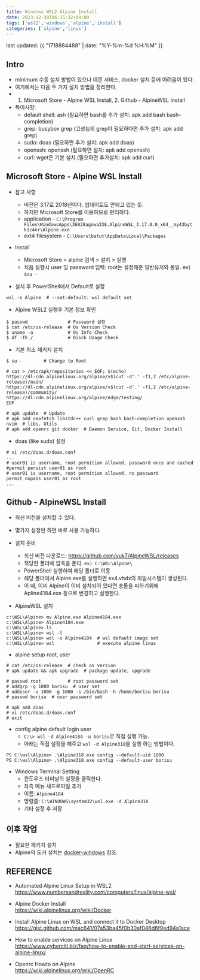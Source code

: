 ```yaml
---
title: Windows WSL2 Alpine Install
date: 2023-12-30T06:15:32+09:00
tags: ['wsl2','windows','alpine','install']
categories: ['alpine','linux']
---  
```


last updated: {{ "1718884488" | date: "%Y-%m-%d %H:%M" }}

## Intro

* minimum 수동 설치 방법이 있으나 데몬 서비스, docker 설치 등에 어려움이 있다.
* 여기에서는 다음 두 가지 설치 방법을 정리한다.
* 1. Microsoft Store - Alpine WSL Install, 2. Github - AlpineWSL Install
* 특이사항:
  - default shell: ash (필요하면 bash를 추가 설치: apk add bash bash-completion)
  - grep: busybox grep (고성능의 grep이 필요하다면 추가 설치: apk add grep)
  - sudo: doas (필요하면 추가 설치: apk add doas)
  - openssh: openssh (필요하면 설치: apk add openssh)
  - curl: wget은 기본 설치 (필요하면 추가설치: apk add curl)
  

## Microsoft Store  - Alpine WSL Install

* 참고 사항
    - 버전은 3.17로 2018년이다. 업데이트도 안되고 있는 듯.
    - 하지만 Microsoft Store를 이용하므로 편리하다.
    - application - `C:\Program Files\WindowsApps\36828agowa338.AlpineWSL_3.17.0.0_x64__my43bytk1c4nr\Alpine.exe`
    - ext4 filesystem - `C:\Users\batut\AppData\Local\Packages`

* Install
    - Microsoft Store > alpine 검색 > 설치 > 실행
    - 처음 실행시 user 및 password 입력: root는 설정해준 일반유저와 동일. ex) `$su -`

* 설치 후 PowerShell에서 Default로 설정

```console
wsl -s Alpine  # --set-default: wsl default set
```

* Alpine WSL2 실행후 기본 정보 확인

```console
$ passwd               # Password 설정
$ cat /etc/os-release  # Os Version Check
$ uname -a             # Os Info Check
$ df -Th /             # Disck Usage Check
```

* 기본 최소 패키지 설치

```console
$ su -        # Change to Root

# cat > /etc/apk/repositories << EOF; $(echo)
https://dl-cdn.alpinelinux.org/alpine/v$(cut -d'.' -f1,2 /etc/alpine-release)/main/
https://dl-cdn.alpinelinux.org/alpine/v$(cut -d'.' -f1,2 /etc/alpine-release)/community/
https://dl-cdn.alpinelinux.org/alpine/edge/testing/
EOF

# apk update  # Update
# apk add neofetch libstdc++ curl grep bash bash-completion openssh nvim  # libs, Utils
# apk add openrc git docker  # Daemon Service, Git, Docker Install
```

* doas (like sudo) 설정

```console
# vi /etc/doas.d/doas.conf
...
# user01 is username, root permition allowed, password once and cached
#permit persist user01 as root 
# user01 is username, root permition allowed, no password
permit nopass user01 as root  
...
```
## Github - AlpineWSL Install
* 최신 버전을 설치할 수 있다.
* 몇가지 설정만 하면 바로 사용 가능하다.

* 설치 준비
    - 최신 버전 다운로드: <https://github.com/yuk7/AlpineWSL/releases>
    - 적당한 폴더에 압축을 푼다. `ex) C:\WSL\Alpine\`
    - PowerShell 실행하여 해당 폴더로 이동
    - 해당 폴더에서 Alpine.exe를 실행하면 ex4.vhdx의 파일시스템이 생성된다.
    - 이 때, 이미 Alpine이 이미 설치되어 있다면 충돌을 피하기위해 Apline4184.exe 등으로 변경하고 실행한다.

* AlpineWSL 설치

```
c:\WSL\Alpine> mv Alpine.exe Alpine4184.exe
c:\WSL\Alpine> Alpine4184.exe
c:\WSL\Alpine> ls
c:\WSL\Alpine> wsl -l
c:\WSL\Alpine> wsl -s Alpine4184  # wsl default image set
c:\WSL\Alpine> wsl                # execute alpine linux
```

* alpine setup root, user

```
# cat /etc/os-release  # check os version
# apk update && apk upgrade  # package update, upgrade

# passwd root          # root password set
# addgrp -g 1000 borisu  # user set
# adduser -u 1000 -g 1000 -s /bin/bash -h /home/borisu borisu
# passwd borisu  # user password set

# apk add doas
# vi /etc/doas.d/doas.conf
# exit
```

* config alpine default login user
	- `C:\> wsl -d Alpine4184 -u borisu`로 직접 실행 가능.
	- 아래는 직접 설정을 해주고 `wsl -d Alpine318`을 실행 하는 방법이다.

```
PS C:\wsl\Alpine> .\Alpine318.exe config --default-uid 1000
PS C:\wsl\Alpine> .\Alpine318.exe config --default-user borisu
```

* Windows Terminal Setting
    - 윈도우즈 터미널의 설정을 클릭한다.
    - 좌측 메뉴 새프로파일 추가
    - 이름: `Alpine4184`
    - 명령줄: `C:\WINDOWS\system32\wsl.exe -d Alpine318`
    - 기타 설정 후 저장

## 이후 작업
* 필요한 패키지 설치
* Alpine의 도커 설치는 [docker-windows](docker-windows) 참조.

## REFERENCE

* Automated Alpine Linux Setup in WSL2   
<https://www.numbersandreality.com/computers/linux/alpine-wsl/>

* Alpine Docker Install   
<https://wiki.alpinelinux.org/wiki/Docker>

* Install Alpine Linux on WSL and connect it to Docker Desktop
<https://gist.github.com/mac641/07a53ba45f0b30af046d6f9ed94a1ace>
 
* How to enable services on Alpine Linux   
<https://www.cyberciti.biz/faq/how-to-enable-and-start-services-on-alpine-linux/>

* Openrc Howto on Alpine   
<https://wiki.alpinelinux.org/wiki/OpenRC>
